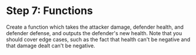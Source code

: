 # Step 7: Functions

Create a function which takes the attacker damage, defender health, and defender defense, and outputs the defender's new health. Note that you should cover edge cases, such as the fact that health can't be negative and that damage dealt can't be negative.